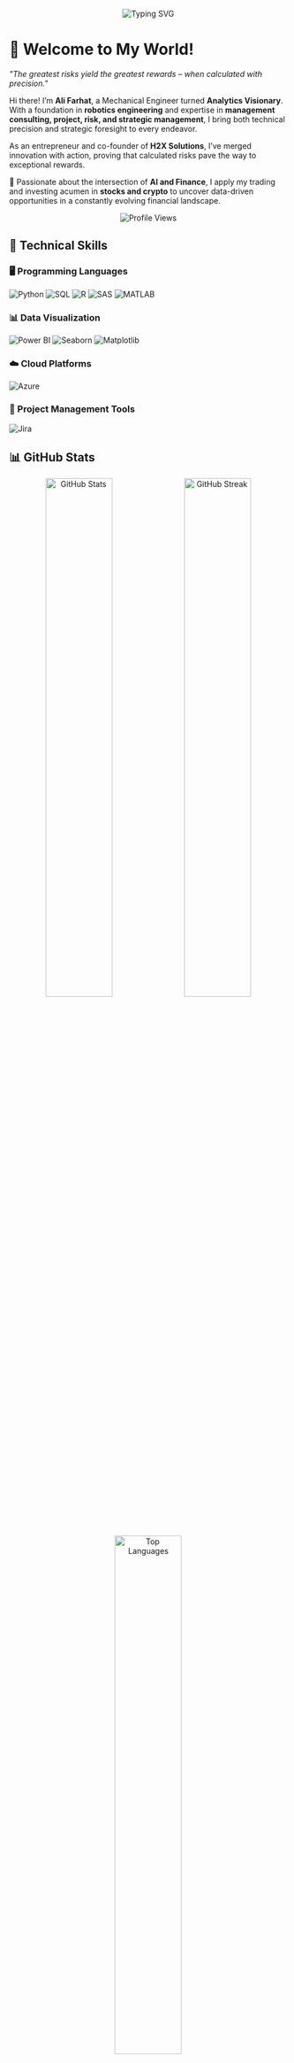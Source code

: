 <p align="center">
  <img src="https://readme-typing-svg.herokuapp.com?font=Fira+Code&size=22&pause=1000&color=00FF9F&center=true&vCenter=true&width=1000&lines=if+(knowledge+%3E+ignorance)%3A+life.upgrade(level%2B%3D1);if+failure.count+%3E+0%3A+print(%22Failure+is+just+a+step+towards+success%22)" alt="Typing SVG" />
</p>

# 👋 Welcome to My World!  

_"The greatest risks yield the greatest rewards – when calculated with precision."_  

Hi there! I’m **Ali Farhat**, a Mechanical Engineer turned **Analytics Visionary**. With a foundation in **robotics engineering** and expertise in **management consulting, project, risk, and strategic management**, I bring both technical precision and strategic foresight to every endeavor.  

As an entrepreneur and co-founder of **H2X Solutions**, I’ve merged innovation with action, proving that calculated risks pave the way to exceptional rewards. 

🌟 Passionate about the intersection of **AI and Finance**, I apply my trading and investing acumen in **stocks and crypto** to uncover data-driven opportunities in a constantly evolving financial landscape. 


<p align="center">
  <img src="https://komarev.com/ghpvc/?username=Aly-Farhat&label=Profile%20Views&color=0e75b6&style=flat" alt="Profile Views" />
</p>


## 🚀 Technical Skills

### 🖥️ Programming Languages
![Python](https://img.shields.io/badge/Python-3776AB?style=for-the-badge&logo=python&logoColor=white)
![SQL](https://img.shields.io/badge/SQL-4479A1?style=for-the-badge&logo=postgresql&logoColor=white)
![R](https://img.shields.io/badge/R-276DC3?style=for-the-badge&logo=r&logoColor=white)
![SAS](https://img.shields.io/badge/SAS-004B87?style=for-the-badge&logo=sas&logoColor=white)
![MATLAB](https://img.shields.io/badge/MATLAB-FF8000?style=for-the-badge&logo=mathworks&logoColor=white)

### 📊 Data Visualization
![Power BI](https://img.shields.io/badge/Power%20BI-F2C811?style=for-the-badge&logo=power-bi&logoColor=black)
![Seaborn](https://img.shields.io/badge/Seaborn-3776AB?style=for-the-badge&logo=python&logoColor=white)
![Matplotlib](https://img.shields.io/badge/Matplotlib-008080?style=for-the-badge&logo=python&logoColor=white)

### ☁️ Cloud Platforms
![Azure](https://img.shields.io/badge/Microsoft%20Azure-0089D6?style=for-the-badge&logo=microsoft-azure&logoColor=white)

### 📌 Project Management Tools
![Jira](https://img.shields.io/badge/Jira-0052CC?style=for-the-badge&logo=jira&logoColor=white)




## 📊 GitHub Stats

<div align="center">
  <img src="https://github-readme-stats.vercel.app/api?username=Aly-Farhat&show_icons=true&theme=radical&cache_seconds=0" alt="GitHub Stats" width="49%"/>
  <img src="https://github-readme-streak-stats.herokuapp.com/?user=Aly-Farhat&theme=radical&cache_seconds=0" alt="GitHub Streak" width="49%"/>
  <img src="https://github-readme-stats.vercel.app/api/top-langs/?username=Aly-Farhat&layout=compact&theme=radical&cache_seconds=0" alt="Top Languages" width="49%"/>
</div>


## 🌐 Connect With Me

<div align="center">
  <a href="https://www.linkedin.com/in/aliifarhat" target="_blank">
    <img src="https://img.shields.io/badge/LinkedIn-0077B5?style=for-the-badge&logo=linkedin&logoColor=white" />
  </a>
  <a href="mailto:ali.m.farhat@mail.mcgill.ca" target="_blank">
    <img src="https://img.shields.io/badge/Email-D14836?style=for-the-badge&logo=gmail&logoColor=white" />
  </a>
  <a href="https://x.com/Alii_Farhatt" target="_blank">
    <img src="https://img.shields.io/badge/X-000000?style=for-the-badge&logo=x&logoColor=white" />
  </a>
</div>
















